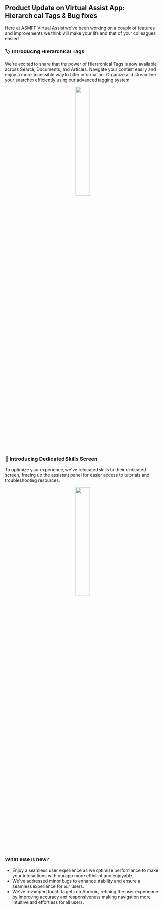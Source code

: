 ## Product Update on Virtual Assist App: Hierarchical Tags & Bug fixes

Here at ASMPT Virtual Assist we've been working on a couple of features and improvements we think will make your life and that of your colleagues easier!

### 🏷️ **Introducing Hierarchical Tags** 

We're excited to share that the power of Hierarchical Tags is now available across Search, Documents, and Articles. Navigate your content easily and enjoy a more accessible way to filter information. Organize and streamline your searches efficiently using our advanced tagging system.

 <p align="center"><img src="https://hs-8974650.f.hubspotemail.net/hub/8974650/hubfs/tags.gif?upscale=true&width=500&upscale=true&name=tags.gif" width="30%"></p>

### 📲 **Introducing Dedicated Skills Screen**
 
To optimize your experience, we've relocated skills to their dedicated screen, freeing up the assistant panel for easier access to tutorials and troubleshooting resources.

 <p align="center"><img src="https://hs-8974650.f.hubspotemail.net/hub/8974650/hubfs/skills_panel.gif?upscale=true&width=470&upscale=true&name=skills_panel.gif" width="30%"></p>

### **What else is new?**

* Enjoy a seamless user experience as we optimize performance to make your interactions with our app more efficient and enjoyable.
* We've addressed minor bugs to enhance stability and ensure a seamless experience for our users.
* We've revamped touch targets on Android, refining the user experience by improving accuracy and responsiveness making navigation more intuitive and effortless for all users.
